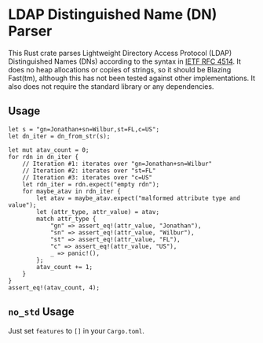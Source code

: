# LDAP Distinguished Name (DN) Parser

This Rust crate parses Lightweight Directory Access Protocol (LDAP)
Distinguished Names (DNs) according to the syntax in
[IETF RFC 4514](https://datatracker.ietf.org/doc/html/rfc4514). It does no
heap allocations or copies of strings, so it should be Blazing Fast(tm),
although this has not been tested against other implementations. It also does
not require the standard library or any dependencies.

## Usage

```rust,ignore
let s = "gn=Jonathan+sn=Wilbur,st=FL,c=US";
let dn_iter = dn_from_str(s);

let mut atav_count = 0;
for rdn in dn_iter {
    // Iteration #1: iterates over "gn=Jonathan+sn=Wilbur"
    // Iteration #2: iterates over "st=FL"
    // Iteration #3: iterates over "c=US"
    let rdn_iter = rdn.expect("empty rdn");
    for maybe_atav in rdn_iter {
        let atav = maybe_atav.expect("malformed attribute type and value");
        let (attr_type, attr_value) = atav;
        match attr_type {
            "gn" => assert_eq!(attr_value, "Jonathan"),
            "sn" => assert_eq!(attr_value, "Wilbur"),
            "st" => assert_eq!(attr_value, "FL"),
            "c" => assert_eq!(attr_value, "US"),
            _ => panic!(),
        };
        atav_count += 1;
    }
}
assert_eq!(atav_count, 4);
```

## `no_std` Usage

Just set `features` to `[]` in your `Cargo.toml`.
